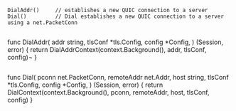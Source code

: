 ```
DialAddr()     // establishes a new QUIC connection to a server
Dial()         // Dial establishes a new QUIC connection to a server using a net.PacketConn
```
```

```
func DialAddr(
  addr string,
  tlsConf *tls.Config,
  config *Config,
) (Session, error) {
  return DialAddrContext(context.Background(), addr, tlsConf, config)¬
}
```

```
func Dial(
  pconn net.PacketConn,
  remoteAddr net.Addr,
  host string,
  tlsConf *tls.Config,
  config *Config,
) (Session, error) {
  return DialContext(context.Background(), pconn, remoteAddr, host, tlsConf, config)
}
```
